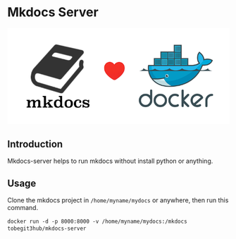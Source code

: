 # Mkdocs Server

![](mkdocs_and_docker.png)

## Introduction

Mkdocs-server helps to run mkdocs without install python or anything.

## Usage

Clone the mkdocs project in `/home/myname/mydocs` or anywhere, then run this command.

```
docker run -d -p 8000:8000 -v /home/myname/mydocs:/mkdocs tobegit3hub/mkdocs-server
```
